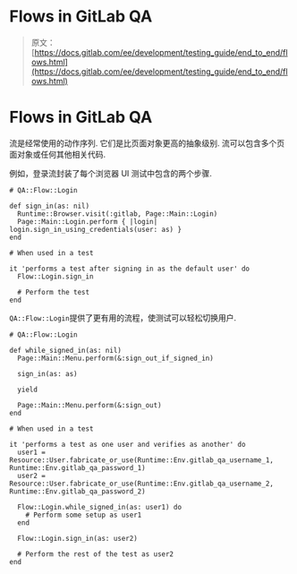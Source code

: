 # Flows in GitLab QA

> 原文：[https://docs.gitlab.com/ee/development/testing_guide/end_to_end/flows.html](https://docs.gitlab.com/ee/development/testing_guide/end_to_end/flows.html)

# Flows in GitLab QA[](#flows-in-gitlab-qa "Permalink")

流是经常使用的动作序列. 它们是比页面对象更高的抽象级别. 流可以包含多个页面对象或任何其他相关代码.

例如，登录流封装了每个浏览器 UI 测试中包含的两个步骤.

```
# QA::Flow::Login

def sign_in(as: nil)
  Runtime::Browser.visit(:gitlab, Page::Main::Login)
  Page::Main::Login.perform { |login| login.sign_in_using_credentials(user: as) }
end

# When used in a test

it 'performs a test after signing in as the default user' do
  Flow::Login.sign_in

  # Perform the test
end 
```

`QA::Flow::Login`提供了更有用的流程，使测试可以轻松切换用户.

```
# QA::Flow::Login

def while_signed_in(as: nil)
  Page::Main::Menu.perform(&:sign_out_if_signed_in)

  sign_in(as: as)

  yield

  Page::Main::Menu.perform(&:sign_out)
end

# When used in a test

it 'performs a test as one user and verifies as another' do
  user1 = Resource::User.fabricate_or_use(Runtime::Env.gitlab_qa_username_1, Runtime::Env.gitlab_qa_password_1)
  user2 = Resource::User.fabricate_or_use(Runtime::Env.gitlab_qa_username_2, Runtime::Env.gitlab_qa_password_2)

  Flow::Login.while_signed_in(as: user1) do
    # Perform some setup as user1
  end

  Flow::Login.sign_in(as: user2)

  # Perform the rest of the test as user2
end 
```